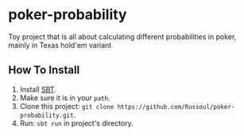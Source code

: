 # poker-probability
Toy project that is all about calculating different probabilities in poker, mainly in Texas hold'em variant

## How To Install
1. Install [SBT](https://www.scala-sbt.org).  
2. Make sure it is in your `path`.  
3. Clone this project: `git clone https://github.com/Russoul/poker-probability.git`.  
4. Run: `sbt run` in project's directory.  
